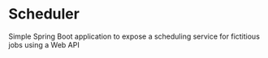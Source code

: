 # Scheduler
Simple Spring Boot application to expose a scheduling service for fictitious jobs using a Web API
